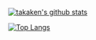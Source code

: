 [![takaken's github stats](https://github-readme-stats-takahash.vercel.app/api?username=takahash&show_icons=true&count_private=true)](https://github.com/takahash)

[![Top Langs](https://github-readme-stats-takahash.vercel.app/api/top-langs/?username=takahash&layout=compact)](https://github.com/takahash)

